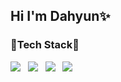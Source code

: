 ## Hi I'm Dahyun✨

### 🔗Tech Stack🔗
<img src="https://img.shields.io/badge/PYTHON-3766AB?style=flat-square&logo=Python&logoColor=white"/></a> &nbsp;
<img src="https://img.shields.io/badge/JAVA-FF8000?style=flat-square&logo=Java&logoColor=white"/></a> &nbsp;
<img src="https://img.shields.io/badge/JavaScript-FFFF00?style=flat-square&logo=JavaScript&logoColor=white"/></a> &nbsp;
<img src="https://img.shields.io/badge/CSS-8000FF?style=flat-square&logo=CSS3&logoColor=white"/></a> &nbsp;




<!--
**da1907/da1907** is a ✨ _special_ ✨ repository because its `README.md` (this file) appears on your GitHub profile.

Here are some ideas to get you started:

- 🔭 I’m currently working on ...
- 🌱 I’m currently learning ...
- 👯 I’m looking to collaborate on ...
- 🤔 I’m looking for help with ...
- 💬 Ask me about ...
- 📫 How to reach me: ...
- 😄 Pronouns: ...
- ⚡ Fun fact: ...
-->
